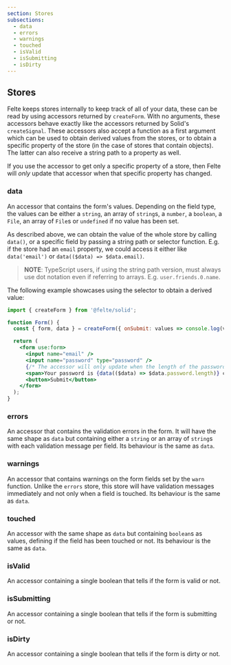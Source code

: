 ```yaml
---
section: Stores
subsections:
  - data
  - errors
  - warnings
  - touched
  - isValid
  - isSubmitting
  - isDirty
---
```


## Stores

Felte keeps stores internally to keep track of all of your data, these can be read by using accessors returned by `createForm`. With no arguments, these accessors behave exactly like the accessors returned by Solid's `createSignal`. These accessors also accept a function as a first argument which can be used to obtain derived values from the stores, or to obtain a specific property of the store (in the case of stores that contain objects). The latter can also receive a string path to a property as well.

If you use the accessor to get only a specific property of a store, then Felte will _only_ update that accessor when that specific property has changed.

### data

An accessor that contains the form's values. Depending on the field type, the values can be either a `string`, an array of `string`s, a `number`, a `boolean`, a `File`, an array of `File`s or `undefined` if no value has been set.

As described above, we can obtain the value of the whole store by calling `data()`, or a specific field by passing a string path or selector function. E.g. if the store had an `email` property, we could access it either like `data('email')` or `data(($data) => $data.email)`.

> **NOTE**: TypeScript users, if using the string path version, must always use dot notation even if referring to arrays. E.g. `user.friends.0.name`.

The following example showcases using the selector to obtain a derived value:

```jsx
import { createForm } from '@felte/solid';

function Form() {
  const { form, data } = createForm({ onSubmit: values => console.log(values) });

  return (
    <form use:form>
      <input name="email" />
      <input name="password" type="password" />
      {/* The accessor will only update when the length of the password changes */}
      <span>Your password is {data(($data) => $data.password.length)} characters long</span>
      <button>Submit</button>
    </form>
  );
}
```

### errors

An accessor that contains the validation errors in the form. It will have the same shape as `data` but containing either a `string` or an array of `string`s with each validation message per field. Its behaviour is the same as `data`.

### warnings

An accessor that contains warnings on the form fields set by the `warn` function. Unlike the `errors` store, this store will have validation messages immediately and not only when a field is touched. Its behaviour is the same as `data`.

### touched

An accessor with the same shape as `data` but containing `boolean`s as values, defining if the field has been touched or not. Its behaviour is the same as `data`.

### isValid

An accessor containing a single boolean that tells if the form is valid or not.

### isSubmitting

An accessor containing a single boolean that tells if the form is submitting or not.

### isDirty

An accessor containing a single boolean that tells if the form is dirty or not.
